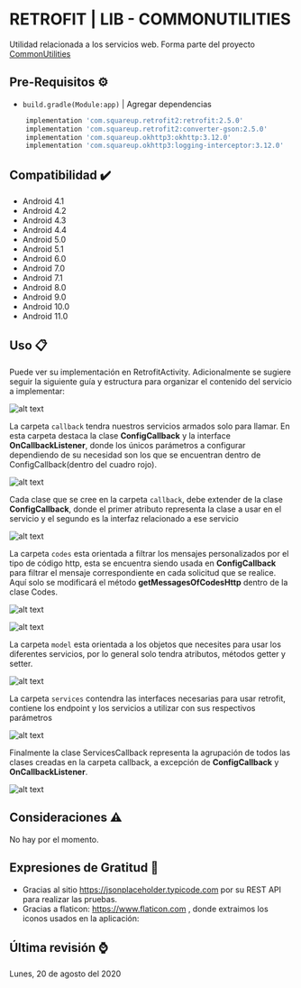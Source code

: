 # RETROFIT | LIB - COMMONUTILITIES

Utilidad relacionada a los servicios web. Forma parte del proyecto [CommonUtilities](https://github.com/vanskarner/CommunUtilidades/blob/master/README.md)

## Pre-Requisitos :gear:

* `build.gradle(Module:app)` | Agregar dependencias
```gradle
    implementation 'com.squareup.retrofit2:retrofit:2.5.0'
    implementation 'com.squareup.retrofit2:converter-gson:2.5.0'
    implementation 'com.squareup.okhttp3:okhttp:3.12.0'
    implementation 'com.squareup.okhttp3:logging-interceptor:3.12.0'
```
## Compatibilidad :heavy_check_mark:

* Android 4.1
* Android 4.2
* Android 4.3
* Android 4.4
* Android 5.0
* Android 5.1
* Android 6.0
* Android 7.0
* Android 7.1
* Android 8.0
* Android 9.0
* Android 10.0
* Android 11.0

## Uso :clipboard:

Puede ver su implementación en RetrofitActivity. 
Adicionalmente se sugiere seguir la siguiente guía y estructura para organizar el contenido del servicio a implementar:

![alt text](https://github.com/vanskarner/CommunUtilidades/blob/master/info/structure_retrofit.PNG)

La carpeta `callback` tendra nuestros servicios armados solo para llamar. En esta carpeta destaca la clase **ConfigCallback** y la interface **OnCallbackListener**, donde los únicos parámetros a configurar dependiendo de su necesidad son los que se encuentran dentro de ConfigCallback(dentro del cuadro rojo). 

![alt text](https://github.com/vanskarner/CommunUtilidades/blob/master/info/configcallback_parameters.png)

Cada clase que se cree en la carpeta `callback`, debe extender de la clase **ConfigCallback**, donde el primer atributo representa la clase a usar en el servicio y el segundo es la interfaz relacionado a ese servicio

![alt text](https://github.com/vanskarner/CommunUtilidades/blob/master/info/user_example_retrofit.png)

La carpeta `codes` esta orientada a filtrar los mensajes personalizados por el tipo de código http, esta se encuentra siendo usada en **ConfigCallback** para filtrar el mensaje correspondiente en cada solicitud que se realice. Aquí solo se modificará el método **getMessagesOfCodesHttp** dentro de la clase Codes.

![alt text](https://github.com/vanskarner/CommunUtilidades/blob/master/info/codes_retrofit.png)

![alt text](https://github.com/vanskarner/CommunUtilidades/blob/master/info/codes_method_retrofit.png)

La carpeta `model` esta orientada a los objetos que necesites para usar los diferentes servicios, por lo general solo tendra atributos, métodos getter y setter.

![alt text](https://github.com/vanskarner/CommunUtilidades/blob/master/info/model_example_retrofit.png)

La carpeta `services` contendra las interfaces necesarias para usar retrofit, contiene los endpoint y los servicios a utilizar con sus respectivos parámetros

![alt text](https://github.com/vanskarner/CommunUtilidades/blob/master/info/services_example_retrofit.png)

Finalmente la clase ServicesCallback representa la agrupación de todos las clases creadas en la carpeta callback, a excepción de **ConfigCallback** y **OnCallbackListener**.

![alt text](https://github.com/vanskarner/CommunUtilidades/blob/master/info/services_all_retrofit.png)

## Consideraciones :warning:

No hay por el momento.

## Expresiones de Gratitud 🎁

* Gracias al sitio https://jsonplaceholder.typicode.com por su REST API para realizar las pruebas.
* Gracias a flaticon: https://www.flaticon.com , donde extraimos los iconos usados en la aplicación: 

## Última revisión :watch:
Lunes, 20 de agosto del 2020
